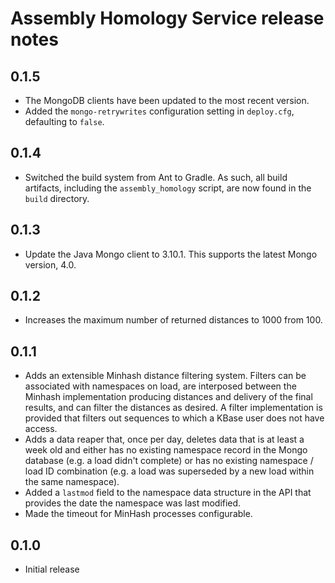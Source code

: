 # Assembly Homology Service release notes

## 0.1.5

* The MongoDB clients have been updated to the most recent version.
* Added the ``mongo-retrywrites`` configuration setting in ``deploy.cfg``, defaulting to
  ``false``.

## 0.1.4

* Switched the build system from Ant to Gradle. As such, all build artifacts, including the
  `assembly_homology` script, are now found in the `build` directory.

## 0.1.3

* Update the Java Mongo client to 3.10.1. This supports the latest Mongo version, 4.0.

## 0.1.2

* Increases the maximum number of returned distances to 1000 from 100.

## 0.1.1

* Adds an extensible Minhash distance filtering system. Filters can be associated with
  namespaces on load, are interposed between the Minhash implementation producing distances
  and delivery of the final results, and can filter the distances as desired. A filter
  implementation is provided that filters out sequences to which a KBase user does not have access.
* Adds a data reaper that, once per day, deletes data that is at least a week old and either has
  no existing namespace record in the Mongo database (e.g. a load didn't complete) or has no
  existing namespace / load ID combination (e.g. a load was superseded by a new load within the
  same namespace).
* Added a `lastmod` field to the namespace data structure in the API that provides the date
  the namespace was last modified.
* Made the timeout for MinHash processes configurable.

## 0.1.0

* Initial release